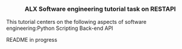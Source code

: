 <h3><center>ALX Software engineering tutorial task on RESTAPI</center></h3>
</p>This tutorial centers on the following aspects of software engineering:Python Scripting Back-end API</p>
<p>README in progress </p>
